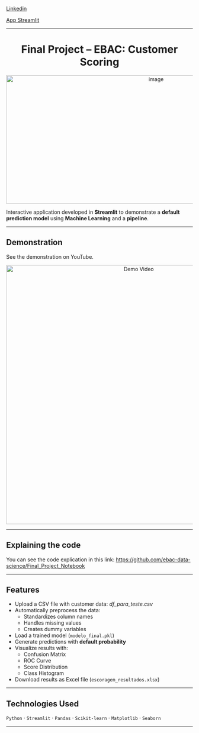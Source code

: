 [Linkedin](https://www.linkedin.com/in/jos%C3%A9-eduardo-souza-leite/)

[App Streamlit](https://ebac-jeduardo.streamlit.app/)

---
<h1 align="center">Final Project – EBAC: Customer Scoring</h1>

<div align="center">
  <img width="794" height="347" alt="image" src="https://github.com/user-attachments/assets/b1cef944-9dc3-4e89-9832-4d7a13fcf3a1" />
</div>

Interactive application developed in **Streamlit** to demonstrate a **default prediction model** using **Machine Learning** and a **pipeline**.

---

## Demonstration

See the demonstration on YouTube.

<div align="center">
  <a href="https://www.youtube.com/watch?v=heGN2HOFCfk" target="_blank">
    <img src="https://img.youtube.com/vi/heGN2HOFCfk/0.jpg" alt="Demo Video" width="700">
  </a>
</div>

---

## Explaining the code

You can see the code explication in this link: https://github.com/ebac-data-science/Final_Project_Notebook

---

## Features
- Upload a CSV file with customer data: *df_para_teste.csv*
- Automatically preprocess the data:
  - Standardizes column names
  - Handles missing values
  - Creates dummy variables
- Load a trained model (`modelo_final.pkl`)
- Generate predictions with **default probability**
- Visualize results with:
  - Confusion Matrix
  - ROC Curve
  - Score Distribution
  - Class Histogram
- Download results as Excel file (`escoragem_resultados.xlsx`)

---

## Technologies Used
`Python` · `Streamlit` · `Pandas` · `Scikit-learn` · `Matplotlib` · `Seaborn`

---
